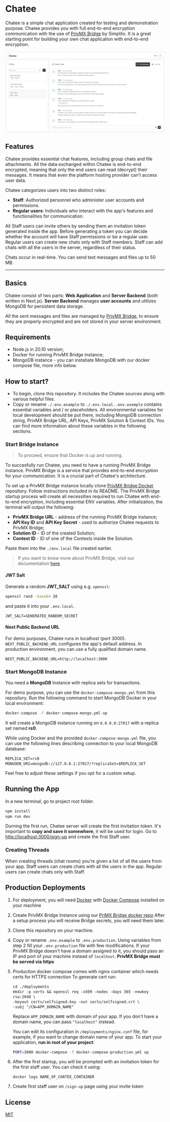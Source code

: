 # Chatee

Chatee is a simple chat application created for testing and demonstration purpose. Chatee provides you with full end-to-end encryption communication with the use of [PrivMX Bridge](https://github.com/simplito/privmx-bridge) by Simplito. It is a great starting point for building your own chat application with end-to-end encryption.

![chatee](./chatee.png)

## Features

Chatee provides essential chat features, including group chats and file attachments. All the data exchanged within Chatee is
end-to-end encrypted, meaning that only the end users can read (decrypt) their messages. It means that even the platform hosting
provider can’t access user data.

Chatee categorizes users into two distinct roles:

- **Staff**: Authorized personnel who administer user accounts and permissions.
- **Regular users**: Individuals who interact with the app's features and functionalities for communication.

All Staff users can invite others by sending them an invitation token generated inside the app. Before generating a
token you can decide whether the account will have Staff permissions or be a regular user. Regular users can create new
chats only with Staff members. Staff can add chats with all the users in the server, regardless of their status.

Chats occur in real-time. You can send text messages and files up to 50 MB.

---

## Basics

Chatee consist of two parts: **Web Application** and **Server Backend** (both written in Next.js). **Server Backend** manages **user accounts** and utilizes MongoDB for persistent data storage.

All the sent messages and files are managed by [PrivMX Bridge](https://github.com/simplito/privmx-bridge), to ensure they are properly encrypted and are not stored in your server environment.

## Requirements

- Node.js in 20.10 version;
- Docker for running PrivMX Bridge instance;
- MongoDB instance - you can instatiate MongoDB with our docker compose file, more info below.

## How to start?

- To begin, clone this repository. It includes the Chatee sources along with various helpful files.
- Copy or rename `./.env.example` to `./.env.local`. `.env.exemple` contains essential variables and / or placeholders. All environmental variables for local development should be put there, including MongoDB connection string, PrivMX Bridge URL, API Keys, PrivMX Solution & Context IDs. You can find more information about these variables in the following sections.

 ### **Start Bridge Instance**

 > To proceed, ensure that Docker is up and running.

To succesfully run Chatee, you need to have a running PrivMX Bridge instance. PrivMX Bridge is a service that provides end-to-end encryption for your communication. It is a crucial part of Chatee's architecture.

To set up a PrivMX Bridge instance locally clone [PrivMX Bridge Docker](https://github.com/simplito/privmx-bridge-docker) repository. Follow instructions included in its README. The PrivMX Bridge startup process will create all necessities required to run Chatee with end-to-end encryption, including essential ENV variables. After initialization, the terminal will output the following:

- **PrivMX Bridge URL** - address of the running PrivMX Bridge instance;
- **API Key ID** and **API Key Secret** - used to authorize Chatee requests to PrivMX Bridge;
- **Solution ID** - ID of the created Solution;
- **Context ID** - ID of one of the Contexts inside the Solution.

Paste them into the `./env.local` file created earlier.

> If you want to know more about PrivMX Bridge, visit our documentation [here](https://docs.privmx.dev/).

#### JWT Salt

Generate a random **JWT_SALT** using e.g. `openssl`:

```sh
openssl rand -base64 20
```

and paste it into your `.env.local`.

```ENV
JWT_SALT=GENERATED_RANDOM_SECRET
```

#### Next Public Backend URL

For demo purposes, Chatee runs in localhost (port 3000). `NEXT_PUBLIC_BACKEND_URL` configures the app's default address. In production environment, you can use a fully qualified domain name.

```ENV
NEXT_PUBLIC_BACKEND_URL=http://localhost:3000
```

### **Start MongoDB Instance**

You need a **MongoDB** Instance with replica sets for transactions.

For demo purpose, you can use the `docker-compose-mongo.yml` from this repository. Run the following command to start MongoDB Docker in your local environment:

```sh
docker-compose -f docker-compose-mongo.yml up
```

It will create a MongoDB instance running on `0.0.0.0:27017` with a replica set named **rs0**.

While using Docker and the provided `docker-compose-mongo.yml` file, you can use the following lines describing connection to your local MongoDB database:

```ENV
REPLICA_SET=rs0
MONGODB_URI=mongodb://127.0.0.1:27017/?replicaSet=$REPLICA_SET
```

Feel free to adjust these settings if you opt for a custom setup.

## Running the App

In a new terminal, go to project root folder.

```sh
npm install
npm run dev
```

Durning the first run,  Chatee server will create the first invitation token. It's important to  **copy and save it somewhere**, it will be used for login.
Go to <http://localhost:3000/sign-up> and create the first Staff user.

### Creating Threads

When creating threads (chat rooms) you’re given a list of all the users from your app.
Staff users can create chats with all the users in the app.
Regular users can create chats only with Staff.

## Production Deployments

1. For deployment, you will need [Docker](https://docs.docker.com/engine/install/ubuntu/) with [Docker Compose](https://docs.docker.com/compose/install/) installed on your machine
2. Create PrivMX Bridge Instance using our [PriMX Bridge docker repo](https://github.com/simplito/privmx-bridge-docker) 
    After a setup process you will receive Bridge secrets, you will need them later.
3. Clone this repository on your machine.
4. Copy or rename `.env.example` to `.env.production`.
    Using variables from step 2 fill your `.env.production` file with few modifications.
    If your PrivMX Bridge doesn't have a domain assigned to it, you should pass an IP and port of your machine 
    instead of `localhost`. 
    **PrivMX Bridge must be served via https**
5. Production docker compose comes with nginx container which needs certs for HTTPS connection
   To generate cert run:
    ```
    cd ./deployments
    mkdir -p certs && openssl req -x509 -nodes -days 365 -newkey rsa:2048 \
    -keyout certs/selfsigned.key -out certs/selfsigned.crt \
    -subj "/CN=APP_DOMAIN_NAME"
    ```
    Replace `APP_DOMAIN_NAME` with domain of your app.
    If you don't have a domain name, you can pass `"localhost"` instead.  

    You can edit its configuration in `/deployments/nginx.conf` file, for example, if
    you want to change domain name of your app.
   To start your application, **run in root of your project**:
    ```sh
    PORT=3000 docker-compose -f docker-compose-production.yml up
    ```
6. After the first startup, you will be prompted with an invitation token for the first staff user.
    You can check it using:
   ```
   docker logs NAME_OF_CHATEE_CONTAINER 
   ```
7. Create first staff user on `/sign-up` page using your invite token

## License

[MIT](./LICENSE)

